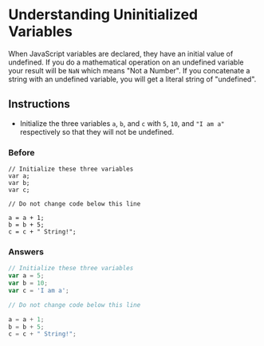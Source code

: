 # Understanding Uninitialized Variables

When JavaScript variables are declared, they have an initial value of undefined. If you do a mathematical
operation on an undefined variable your result will be `NaN` which means "Not a Number".
If you concatenate a string with an undefined variable, you will get a literal string of "undefined".

## Instructions
 - Initialize the three variables `a`, `b`, and `c` with `5`, `10`, and `"I am a"` respectively so that they will not be undefined.


### Before
```
// Initialize these three variables
var a;
var b;
var c;

// Do not change code below this line

a = a + 1;
b = b + 5;
c = c + " String!";
```

### Answers

```javascript
// Initialize these three variables
var a = 5;
var b = 10;
var c = 'I am a';

// Do not change code below this line

a = a + 1;
b = b + 5;
c = c + " String!";

```
